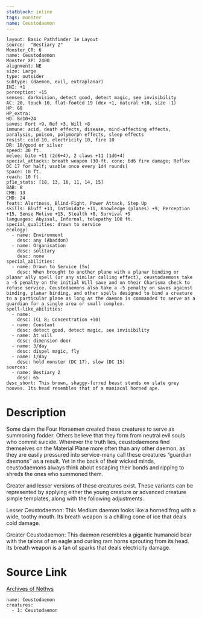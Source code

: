 ```yaml
---
statblock: inline
tags: monster
name: Ceustodaemon
---
```

```statblock
layout: Basic Pathfinder 1e Layout
source:  "Bestiary 2"
Monster_CR: 6
name: Ceustodaemon
Monster_XP: 2400
alignment: NE
size: Large
type: outsider
subtype: (daemon, evil, extraplanar)
INI: +1
perception: +15
senses: darkvision, detect good, detect magic, see invisibility
AC: 20, touch 10, flat-footed 19 (dex +1, natural +10, size -1)
HP: 68
HP_extra: 
HD: 8d10+24
saves: Fort +9, Ref +3, Will +8
immune: acid, death effects, disease, mind-affecting effects, paralysis, poison, polymorph effects, sleep effects
resist: cold 10, electricity 10, fire 10
DR: 10/good or silver
speed: 30 ft.
melee: bite +11 (2d6+4), 2 claws +11 (1d6+4)
special_attacks: breath weapon (30-ft. cone; 6d6 fire damage; Reflex DC 17 for half; usable once every 1d4 rounds)
space: 10 ft.
reach: 10 ft.
pf1e_stats: [18, 13, 16, 11, 14, 15]
BAB: 8
CMB: 13
CMD: 24
feats: Alertness, Blind-Fight, Power Attack, Step Up
skills: Bluff +13, Intimidate +11, Knowledge (planes) +9, Perception +15, Sense Motive +15, Stealth +8, Survival +9
languages: Abyssal, Infernal, telepathy 100 ft.
special_qualities: drawn to service
ecology:
  - name: Environment
    desc: any (Abaddon)
  - name: Organisation
    desc: solitary
    desc: none
special_abilities:
  - name: Drawn to Service (Su)
    desc: When brought to another plane with a planar binding or planar ally spell (or any similar calling effect), ceustodaemons take a -5 penalty on the initial Will save and on their Charisma check to refuse service. Ceustodaemons also take a -5 penalty on saves against binding, planar binding, and other spells designed to bind a creature to a particular plane as long as the daemon is commanded to serve as a guardian for a single area or small complex.
spell-like_abilities:
  - name:
    desc: (CL 8; Concentration +10)
  - name: Constant
    desc: detect good, detect magic, see invisibility
  - name: At will
    desc: dimension door
  - name: 3/day
    desc: dispel magic, fly
  - name: 1/day
    desc: hold monster (DC 17), slow (DC 15)
sources:
  - name: Bestiary 2
    desc: 65
desc_short: This brown, shaggy-furred beast stands on slate grey hooves. Its head resembles that of a maniacal horned ape. 
```
# Description
Some claim the Four Horsemen created these creatures to serve as summoning fodder. Others believe that they form from neutral evil souls who commit suicide. Wherever the truth lies, ceustodaemons find themselves on the Material Plane more often than any other daemon, as they are easily pressured into service-many call these creatures “guardian daemons” as a result. Yet in the back of their wicked minds, ceustodaemons always think about escaping their bonds and ripping to shreds the ones who summoned them. 

Greater and lesser versions of these creatures exist. These variants can be represented by applying either the young creature or advanced creature simple templates, along with the following adjustments. 

Lesser Ceustodaemon: This Medium daemon looks like a horned frog with a wide, toothy mouth. Its breath weapon is a chilling cone of ice that deals cold damage. 

Greater Ceustodaemon: This daemon resembles a gigantic humanoid bear with the talons of an eagle and curling ram horns sprouting from its head. Its breath weapon is a fan of sparks that deals electricity damage.
# Source Link
[Archives of Nethys](https://aonprd.com/MonsterDisplay.aspx?ItemName=Ceustodaemon)
```encounter-table
name: Ceustodaemon
creatures:
  - 1: Ceustodaemon
```
